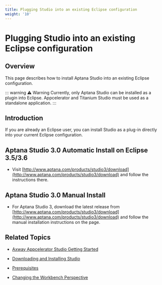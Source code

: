 ```yaml
---
title: Plugging Studio into an existing Eclipse configuration
weight: '10'
---
```


# Plugging Studio into an existing Eclipse configuration

## Overview

This page describes how to install Aptana Studio into an existing Eclipse configuration.

::: warning ⚠️ Warning
Currently, only Aptana Studio can be installed as a plugin into Eclipse. Appcelerator and Titanium Studio must be used as a standalone application.
:::

## Introduction

If you are already an Eclipse user, you can install Studio as a plug-in directly into your current Eclipse configuration.

## Aptana Studio 3.0 Automatic Install on Eclipse 3.5/3.6

* Visit [http://www.aptana.com/products/studio3/download](http://www.aptana.com/products/studio3/download) and follow the instructions there.

## Aptana Studio 3.0 Manual Install

* For Aptana Studio 3, download the latest release from [http://www.aptana.com/products/studio3/download](http://www.aptana.com/products/studio3/download) and follow the manual installation instructions on the page.

## Related Topics

* [Axway Appcelerator Studio Getting Started](/guide/Axway_Appcelerator_Studio/Axway_Appcelerator_Studio_Getting_Started/)

* [Downloading and Installing Studio](/guide/Axway_Appcelerator_Studio/Axway_Appcelerator_Studio_Getting_Started/Downloading_and_Installing_Studio/)

* [Prerequisites](/guide/Titanium_SDK/Titanium_SDK_Getting_Started/Prerequisites/)

* [Changing the Workbench Perspective](/guide/Axway_Appcelerator_Studio/Axway_Appcelerator_Studio_Guide/Basic_Concepts/Changing_the_Workbench_Perspective/)
